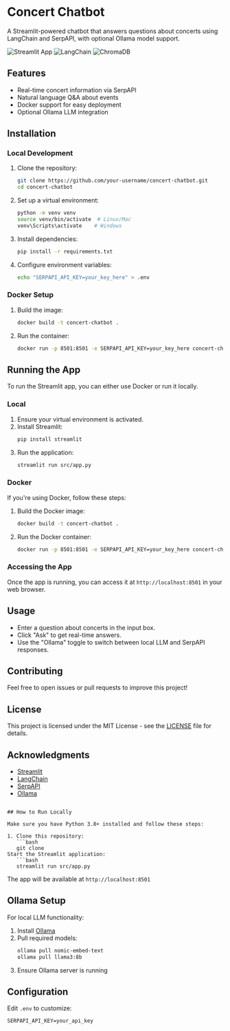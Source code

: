 # Concert Chatbot

A Streamlit-powered chatbot that answers questions about concerts using LangChain and SerpAPI, with optional Ollama model support.

![Streamlit App](https://img.shields.io/badge/Streamlit-FF4B4B?style=for-the-badge&logo=Streamlit&logoColor=white)
![LangChain](https://img.shields.io/badge/LangChain-00A67E?style=for-the-badge)
![ChromaDB](https://img.shields.io/badge/ChromaDB-FFD43B?style=for-the-badge)

## Features
- Real-time concert information via SerpAPI
- Natural language Q&A about events
- Docker support for easy deployment
- Optional Ollama LLM integration

## Installation

### Local Development
1. Clone the repository:
   ```bash
   git clone https://github.com/your-username/concert-chatbot.git
   cd concert-chatbot
   ```
2. Set up a virtual environment:
   ```bash
   python -m venv venv
   source venv/bin/activate  # Linux/Mac
   venv\Scripts\activate    # Windows
   ```
3. Install dependencies:
   ```bash
   pip install -r requirements.txt
   ```
4. Configure environment variables:
   ```bash
   echo "SERPAPI_API_KEY=your_key_here" > .env
   ```
### Docker Setup
1. Build the image:
   ```bash
   docker build -t concert-chatbot .
   ```
2. Run the container:
   ```bash
   docker run -p 8501:8501 -e SERPAPI_API_KEY=your_key_here concert-chatbot
   ```
## Running the App

To run the Streamlit app, you can either use Docker or run it locally.

### Local
1. Ensure your virtual environment is activated.
2. Install Streamlit:
   ```bash
   pip install streamlit
   ```
3. Run the application:
   ```bash
   streamlit run src/app.py
   ```

### Docker
If you're using Docker, follow these steps:

1. Build the Docker image:
   ```bash
   docker build -t concert-chatbot .
   ```
2. Run the Docker container:
   ```bash
   docker run -p 8501:8501 -e SERPAPI_API_KEY=your_key_here concert-chatbot
   ```

### Accessing the App

Once the app is running, you can access it at `http://localhost:8501` in your web browser.

## Usage

- Enter a question about concerts in the input box.
- Click "Ask" to get real-time answers.
- Use the "Ollama" toggle to switch between local LLM and SerpAPI responses.

## Contributing

Feel free to open issues or pull requests to improve this project!

## License

This project is licensed under the MIT License - see the [LICENSE](LICENSE) file for details.

## Acknowledgments

- [Streamlit](https://streamlit.io/)
- [LangChain](https://langchain.readthedocs.io/)
- [SerpAPI](https://serpapi.com/)
- [Ollama](https://ollama.com/)
```

## How to Run Locally

Make sure you have Python 3.8+ installed and follow these steps:

1. Clone this repository:
   ```bash
   git clone
Start the Streamlit application:
   ```bash
   streamlit run src/app.py
   ```

The app will be available at `http://localhost:8501`

## Ollama Setup
For local LLM functionality:
1. Install [Ollama](https://ollama.com/download)
2. Pull required models:
   ```bash
   ollama pull nomic-embed-text
   ollama pull llama3:8b
   ```
3. Ensure Ollama server is running

## Configuration
Edit `.env` to customize:
   ```env
   SERPAPI_API_KEY=your_api_key
   ```